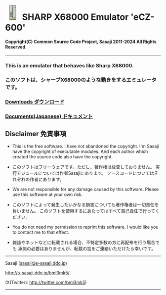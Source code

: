 # ![icon](src/x68000_icon.png) SHARP X68000 Emulator 'eCZ-600'

#### Copyright(C) Common Source Code Project, Sasaji 2011-2024 All Rights Reserved.

------------------------------------------------------------------------------

### This is an emulator that behaves like Sharp X68000.

### このソフトは、シャープX68000のような動きをするエミュレータです。


### [Downloads ダウンロード](https://github.com/bml3mk5/eCZ-600/releases)


### [Documents(Japanese) ドキュメント](../../tree/master/src/docs)


## Disclaimer 免責事項

* This is the free software. I have not abandoned the copyright.
  I'm Sasaji have the copyright of executable modules.
  And each author which created the source code also have the copyright.
* このソフトはフリーウェアです。ただし、著作権は放棄しておりません。
  実行モジュールについては作者Sasajiにあります。
  ソースコードについてはそれぞれの作者にあります。

* We are not responsible for any damage caused by this software.
  Please use this software at your own risk.
* このソフトによって発生したいかなる損害についても著作権者は一切責任を負いません。
  このソフトを使用するにあたってはすべて自己責任で行ってください。

* You do not need my permission to reprint this software.
  I would like you to contact me to that effect.
* 雑誌やネットなどに転載される場合、不特定多数の方に再配布を行う場合でも
  承諾の必要はありませんが、転載の旨をご連絡いただけたら幸いです。

------------------------------------------------------------------------------

  Sasaji (sasaji@s-sasaji.ddo.jp)

  http://s-sasaji.ddo.jp/bml3mk5/

  (X(Twitter): http://twitter.com/bml3mk5)

------------------------------------------------------------------------------

